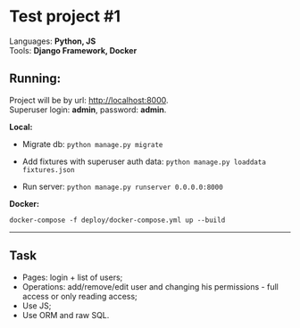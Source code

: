 Test project #1
=================

Languages: **Python, JS**  
Tools: **Django Framework, Docker**

Running:
---------------

Project will be by url: <http://localhost:8000>.  
Superuser login: **admin**, password: **admin**.

**Local:**

- Migrate db: ```python manage.py migrate```

- Add fixtures with superuser auth data:  ```python manage.py loaddata fixtures.json```

- Run server: ```python manage.py runserver 0.0.0.0:8000```

**Docker:**

```docker-compose -f deploy/docker-compose.yml up --build```  

---
Task
---------------

- Pages: login + list of users;
- Operations: add/remove/edit user and changing his permissions - full access or only reading access;
- Use JS;
- Use ORM and raw SQL.
